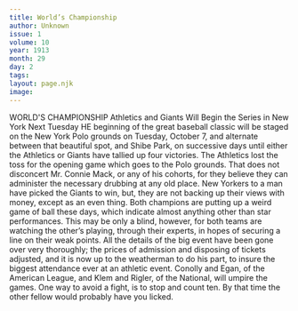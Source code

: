 ```yaml
---
title: World’s Championship
author: Unknown
issue: 1
volume: 10
year: 1913
month: 29
day: 2
tags:
layout: page.njk
image:
---
```

WORLD'S CHAMPIONSHIP    Athletics and Giants Will Begin the Series in New York Next Tuesday HE beginning of the great baseball classic will be staged on the New York Polo grounds on Tuesday, October 7, and alternate between that beautiful spot, and Shibe Park, on successive days until either the Athletics or Giants have tallied up four victories. The Athletics lost the toss for the opening game which goes to the Polo grounds. That does not disconcert Mr. Connie Mack, or any of his cohorts, for they believe they can administer the necessary drubbing at any old place. New Yorkers to a man have picked the Giants to win, but, they are not backing up their views with money, except as an even thing. Both champions are putting up a weird game of ball these days, which indicate almost anything other than star performances. This may be only a blind, however, for both teams are watching the other’s playing, through their experts, in hopes of securing a line on their weak points. All the details of the big event have been gone over very thoroughly; the prices of admission and disposing of tickets adjusted, and it is now up to the weatherman to do his part, to insure the biggest attendance ever at an athletic event. Conolly and Egan, of the American League, and Klem and Rigler, of the National, will umpire the games. One way to avoid a fight, is to stop and count ten. By that time the other fellow would probably have you licked. 
